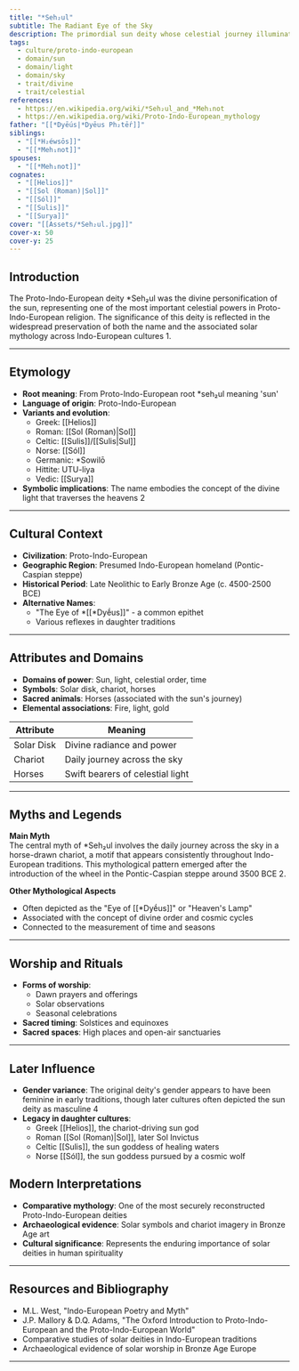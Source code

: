 ```yaml
---
title: "*Seh₂ul"
subtitle: The Radiant Eye of the Sky
description: The primordial sun deity whose celestial journey illuminates Indo-European mythologies
tags:
  - culture/proto-indo-european
  - domain/sun
  - domain/light
  - domain/sky
  - trait/divine
  - trait/celestial
references:
  - https://en.wikipedia.org/wiki/*Seh₂ul_and_*Meh₁not
  - https://en.wikipedia.org/wiki/Proto-Indo-European_mythology
father: "[[*Dyḗus|*Dyēus Ph₂tḗr]]"
siblings:
  - "[[*H₂éwsōs]]"
  - "[[*Meh₁not]]"
spouses:
  - "[[*Meh₁not]]"
cognates:
  - "[[Helios]]"
  - "[[Sol (Roman)|Sol]]"
  - "[[Sól]]"
  - "[[Sulis]]"
  - "[[Surya]]"
cover: "[[Assets/*Seh₂ul.jpg]]"
cover-x: 50
cover-y: 25
---
```

##  Introduction
The Proto-Indo-European deity *Seh₂ul was the divine personification of the sun, representing one of the most important celestial powers in Proto-Indo-European religion. The significance of this deity is reflected in the widespread preservation of both the name and the associated solar mythology across Indo-European cultures <mcreference link="https://en.wikipedia.org/wiki/Proto-Indo-European_mythology" index="1">1</mcreference>.

---

## Etymology

- **Root meaning**: From Proto-Indo-European root *seh₂ul meaning 'sun'
- **Language of origin**: Proto-Indo-European
- **Variants and evolution**: 
  - Greek: [[Helios]]
  - Roman: [[Sol (Roman)|Sol]]
  - Celtic: [[Sulis]]/[[Sulis|Sul]]
  - Norse: [[Sól]]
  - Germanic: *Sowilō
  - Hittite: UTU-liya
  - Vedic: [[Surya]]
- **Symbolic implications**: The name embodies the concept of the divine light that traverses the heavens <mcreference link="https://en.wikipedia.org/wiki/*Seh₂ul_and_*Meh₁not" index="2">2</mcreference>

---

##  Cultural Context

- **Civilization**: Proto-Indo-European
- **Geographic Region**: Presumed Indo-European homeland (Pontic-Caspian steppe)
- **Historical Period**: Late Neolithic to Early Bronze Age (c. 4500-2500 BCE)
- **Alternative Names**:
  - "The Eye of *[[*Dyḗus]]" - a common epithet
  - Various reflexes in daughter traditions

---

## Attributes and Domains

- **Domains of power**: Sun, light, celestial order, time
- **Symbols**: Solar disk, chariot, horses
- **Sacred animals**: Horses (associated with the sun's journey)
- **Elemental associations**: Fire, light, gold

| Attribute | Meaning |
|-----------|----------|
| Solar Disk | Divine radiance and power |
| Chariot | Daily journey across the sky |
| Horses | Swift bearers of celestial light |

---

## Myths and Legends

**Main Myth**  
The central myth of *Seh₂ul involves the daily journey across the sky in a horse-drawn chariot, a motif that appears consistently throughout Indo-European traditions. This mythological pattern emerged after the introduction of the wheel in the Pontic-Caspian steppe around 3500 BCE <mcreference link="https://en.wikipedia.org/wiki/*Seh₂ul_and_*Meh₁not" index="2">2</mcreference>.

**Other Mythological Aspects**
- Often depicted as the "Eye of [[*Dyḗus]]" or "Heaven's Lamp"
- Associated with the concept of divine order and cosmic cycles
- Connected to the measurement of time and seasons

---

## Worship and Rituals

- **Forms of worship**: 
  - Dawn prayers and offerings
  - Solar observations
  - Seasonal celebrations
- **Sacred timing**: Solstices and equinoxes
- **Sacred spaces**: High places and open-air sanctuaries

---

## Later Influence

- **Gender variance**: The original deity's gender appears to have been feminine in early traditions, though later cultures often depicted the sun deity as masculine <mcreference link="https://sindhueuropayom.fandom.com/wiki/Proto-Indo-European_religion" index="4">4</mcreference>
- **Legacy in daughter cultures**:
  - Greek [[Helios]], the chariot-driving sun god
  - Roman [[Sol (Roman)|Sol]], later Sol Invictus
  - Celtic [[Sulis]], the sun goddess of healing waters
  - Norse [[Sól]], the sun goddess pursued by a cosmic wolf

## Modern Interpretations

- **Comparative mythology**: One of the most securely reconstructed Proto-Indo-European deities
- **Archaeological evidence**: Solar symbols and chariot imagery in Bronze Age art
- **Cultural significance**: Represents the enduring importance of solar deities in human spirituality

---

## Resources and Bibliography

- M.L. West, "Indo-European Poetry and Myth"
- J.P. Mallory & D.Q. Adams, "The Oxford Introduction to Proto-Indo-European and the Proto-Indo-European World"
- Comparative studies of solar deities in Indo-European traditions
- Archaeological evidence of solar worship in Bronze Age Europe

---